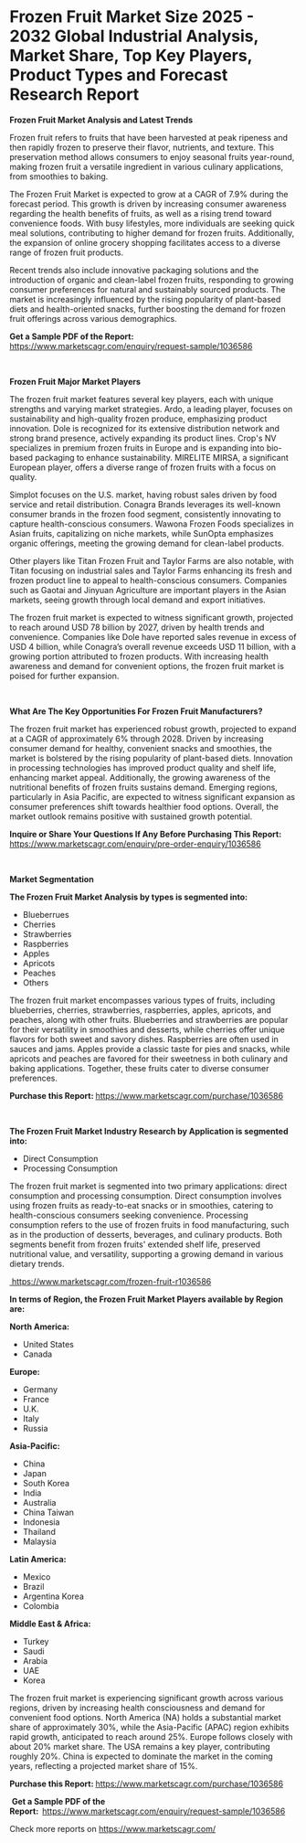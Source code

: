 <p><h1>Frozen Fruit Market Size 2025 - 2032 Global Industrial Analysis, Market Share, Top Key Players, Product Types and Forecast Research Report</h1></p><p><strong>Frozen Fruit Market Analysis and Latest Trends</strong></p>
<p><p>Frozen fruit refers to fruits that have been harvested at peak ripeness and then rapidly frozen to preserve their flavor, nutrients, and texture. This preservation method allows consumers to enjoy seasonal fruits year-round, making frozen fruit a versatile ingredient in various culinary applications, from smoothies to baking.</p><p>The Frozen Fruit Market is expected to grow at a CAGR of 7.9% during the forecast period. This growth is driven by increasing consumer awareness regarding the health benefits of fruits, as well as a rising trend toward convenience foods. With busy lifestyles, more individuals are seeking quick meal solutions, contributing to higher demand for frozen fruits. Additionally, the expansion of online grocery shopping facilitates access to a diverse range of frozen fruit products.</p><p>Recent trends also include innovative packaging solutions and the introduction of organic and clean-label frozen fruits, responding to growing consumer preferences for natural and sustainably sourced products. The market is increasingly influenced by the rising popularity of plant-based diets and health-oriented snacks, further boosting the demand for frozen fruit offerings across various demographics.</p></p>
<p><strong>Get a Sample PDF of the Report:&nbsp;</strong> <a href="https://www.marketscagr.com/enquiry/request-sample/1036586?utm_campaign=2526&utm_medium=2&utm_source=Github&utm_content=ia&utm_term=07042025&utm_id=frozen-fruit">https://www.marketscagr.com/enquiry/request-sample/1036586</a></p>
<p>&nbsp;</p>
<p><strong>Frozen Fruit Major Market Players</strong></p>
<p><p>The frozen fruit market features several key players, each with unique strengths and varying market strategies. Ardo, a leading player, focuses on sustainability and high-quality frozen produce, emphasizing product innovation. Dole is recognized for its extensive distribution network and strong brand presence, actively expanding its product lines. Crop's NV specializes in premium frozen fruits in Europe and is expanding into bio-based packaging to enhance sustainability. MIRELITE MIRSA, a significant European player, offers a diverse range of frozen fruits with a focus on quality. </p><p>Simplot focuses on the U.S. market, having robust sales driven by food service and retail distribution. Conagra Brands leverages its well-known consumer brands in the frozen food segment, consistently innovating to capture health-conscious consumers. Wawona Frozen Foods specializes in Asian fruits, capitalizing on niche markets, while SunOpta emphasizes organic offerings, meeting the growing demand for clean-label products.</p><p>Other players like Titan Frozen Fruit and Taylor Farms are also notable, with Titan focusing on industrial sales and Taylor Farms enhancing its fresh and frozen product line to appeal to health-conscious consumers. Companies such as Gaotai and Jinyuan Agriculture are important players in the Asian markets, seeing growth through local demand and export initiatives.</p><p>The frozen fruit market is expected to witness significant growth, projected to reach around USD 78 billion by 2027, driven by health trends and convenience. Companies like Dole have reported sales revenue in excess of USD 4 billion, while Conagra’s overall revenue exceeds USD 11 billion, with a growing portion attributed to frozen products. With increasing health awareness and demand for convenient options, the frozen fruit market is poised for further expansion.</p></p>
<p>&nbsp;</p>
<p><strong>What Are The Key Opportunities For Frozen Fruit Manufacturers?</strong></p>
<p><p>The frozen fruit market has experienced robust growth, projected to expand at a CAGR of approximately 6% through 2028. Driven by increasing consumer demand for healthy, convenient snacks and smoothies, the market is bolstered by the rising popularity of plant-based diets. Innovation in processing technologies has improved product quality and shelf life, enhancing market appeal. Additionally, the growing awareness of the nutritional benefits of frozen fruits sustains demand. Emerging regions, particularly in Asia Pacific, are expected to witness significant expansion as consumer preferences shift towards healthier food options. Overall, the market outlook remains positive with sustained growth potential.</p></p>
<p><strong>Inquire or Share Your Questions If Any Before Purchasing This Report:</strong> <a href="https://www.marketscagr.com/enquiry/pre-order-enquiry/1036586?utm_campaign=2526&utm_medium=2&utm_source=Github&utm_content=ia&utm_term=07042025&utm_id=frozen-fruit">https://www.marketscagr.com/enquiry/pre-order-enquiry/1036586</a></p>
<p>&nbsp;</p>
<p><strong>Market Segmentation</strong></p>
<p><strong>The Frozen Fruit Market Analysis by types is segmented into:</strong></p>
<p><ul><li>Blueberrues</li><li>Cherries</li><li>Strawberries</li><li>Raspberries</li><li>Apples</li><li>Apricots</li><li>Peaches</li><li>Others</li></ul></p>
<p><p>The frozen fruit market encompasses various types of fruits, including blueberries, cherries, strawberries, raspberries, apples, apricots, and peaches, along with other fruits. Blueberries and strawberries are popular for their versatility in smoothies and desserts, while cherries offer unique flavors for both sweet and savory dishes. Raspberries are often used in sauces and jams. Apples provide a classic taste for pies and snacks, while apricots and peaches are favored for their sweetness in both culinary and baking applications. Together, these fruits cater to diverse consumer preferences.</p></p>
<p><strong>Purchase this Report:&nbsp;</strong><a href="https://www.marketscagr.com/purchase/1036586?utm_campaign=2526&utm_medium=2&utm_source=Github&utm_content=ia&utm_term=07042025&utm_id=frozen-fruit">https://www.marketscagr.com/purchase/1036586</a></p>
<p>&nbsp;</p>
<p><strong>The Frozen Fruit Market Industry Research by Application is segmented into:</strong></p>
<p><ul><li>Direct Consumption</li><li>Processing Consumption</li></ul></p>
<p><p>The frozen fruit market is segmented into two primary applications: direct consumption and processing consumption. Direct consumption involves using frozen fruits as ready-to-eat snacks or in smoothies, catering to health-conscious consumers seeking convenience. Processing consumption refers to the use of frozen fruits in food manufacturing, such as in the production of desserts, beverages, and culinary products. Both segments benefit from frozen fruits' extended shelf life, preserved nutritional value, and versatility, supporting a growing demand in various dietary trends.</p></p>
<p><a href="https://www.marketscagr.com/frozen-fruit-r1036586?utm_campaign=2526&utm_medium=2&utm_source=Github&utm_content=ia&utm_term=07042025&utm_id=frozen-fruit">&nbsp;https://www.marketscagr.com/frozen-fruit-r1036586</a></p>
<p><strong>In terms of Region, the Frozen Fruit Market Players available by Region are:</strong></p>
<p>
    <p> <strong> North America: </strong>
        <ul>
            <li>United States</li>
            <li>Canada</li>
        </ul>
        </p> 
    <p> <strong> Europe: </strong>
        <ul>
            <li>Germany</li>
            <li>France</li>
            <li>U.K.</li>
            <li>Italy</li>
            <li>Russia</li>
        </ul>
        </p> 
    <p> <strong> Asia-Pacific: </strong>
        <ul>
            <li>China</li>
            <li>Japan</li>
            <li>South Korea</li>
            <li>India</li>
            <li>Australia</li>
            <li>China Taiwan</li>
            <li>Indonesia</li>
            <li>Thailand</li>
            <li>Malaysia</li>
        </ul>
        </p> 
    <p> <strong> Latin America: </strong>
        <ul>
            <li>Mexico</li>
            <li>Brazil</li>
            <li>Argentina Korea</li>
            <li>Colombia</li>
        </ul>
        </p> 
    <p> <strong> Middle East & Africa: </strong>
        <ul>
            <li>Turkey</li>
            <li>Saudi</li>
            <li>Arabia</li>
            <li>UAE</li>
            <li>Korea</li>
        </ul>
    </p>
    </p>
<p><p>The frozen fruit market is experiencing significant growth across various regions, driven by increasing health consciousness and demand for convenient food options. North America (NA) holds a substantial market share of approximately 30%, while the Asia-Pacific (APAC) region exhibits rapid growth, anticipated to reach around 25%. Europe follows closely with about 20% market share. The USA remains a key player, contributing roughly 20%. China is expected to dominate the market in the coming years, reflecting a projected market share of 15%.</p></p>
<p><strong>Purchase this Report: </strong><a href="https://www.marketscagr.com/purchase/1036586?utm_campaign=2526&utm_medium=2&utm_source=Github&utm_content=ia&utm_term=07042025&utm_id=frozen-fruit">https://www.marketscagr.com/purchase/1036586</a></p>
<p>&nbsp;<strong>Get a Sample PDF of the Report:&nbsp;&nbsp;</strong><a href="https://www.marketscagr.com/enquiry/request-sample/1036586?utm_campaign=2526&utm_medium=2&utm_source=Github&utm_content=ia&utm_term=07042025&utm_id=frozen-fruit">https://www.marketscagr.com/enquiry/request-sample/1036586</a></p>
<p><strong></strong></p>
<p>Check more reports on <a href="https://www.marketscagr.com/?utm_campaign=2526&utm_medium=2&utm_source=Github&utm_content=ia&utm_term=07042025&utm_id=frozen-fruit">https://www.marketscagr.com/</a></p>